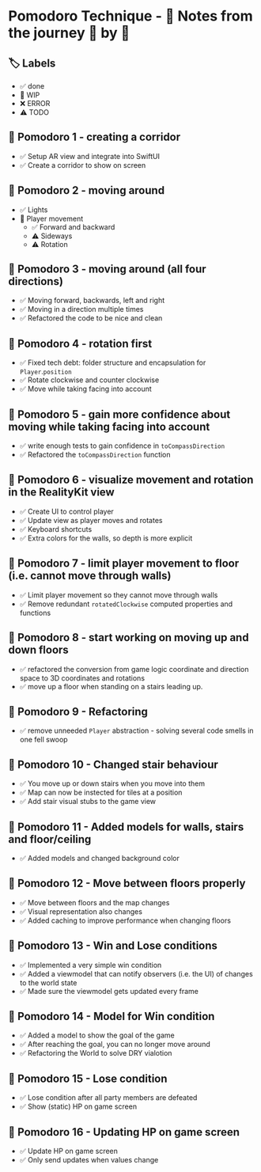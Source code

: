 # Pomodoro Technique - 📝 Notes from the journey 🍅 by 🍅

## 🏷️ Labels

- ✅ done
- 🚧 WIP
- ❌ ERROR
- ⚠️ TODO

## 🍅 Pomodoro 1 - creating a corridor
- ✅ Setup AR view and integrate into SwiftUI
- ✅ Create a corridor to show on screen

## 🍅 Pomodoro 2 - moving around
- ✅ Lights
- 🚧 Player movement
    - ✅ Forward and backward
    - ⚠️ Sideways
    - ⚠️ Rotation

## 🍅 Pomodoro 3 - moving around (all four directions)
- ✅ Moving forward, backwards, left and right
- ✅ Moving in a direction multiple times
- ✅ Refactored the code to be nice and clean

## 🍅 Pomodoro 4 - rotation first
- ✅ Fixed tech debt: folder structure and encapsulation for `Player`.`position`
- ✅ Rotate clockwise and counter clockwise
- ✅ Move while taking facing into account

## 🍅 Pomodoro 5 - gain more confidence about moving while taking facing into account
- ✅ write enough tests to gain confidence in `toCompassDirection`
- ✅ Refactored the `toCompassDirection` function

## 🍅 Pomodoro 6 - visualize movement and rotation in the RealityKit view
- ✅ Create UI to control player
- ✅ Update view as player moves and rotates
- ✅ Keyboard shortcuts
- ✅ Extra colors for the walls, so depth is more explicit

## 🍅 Pomodoro 7 - limit player movement to floor (i.e. cannot move through walls)
- ✅ Limit player movement so they cannot move through walls
- ✅ Remove redundant `rotatedClockwise` computed properties and functions

## 🍅 Pomodoro 8 - start working on moving up and down floors
- ✅ refactored the conversion from game logic coordinate and direction space to 3D coordinates and rotations
- ✅ move up a floor when standing on a stairs leading up.

## 🍅 Pomodoro 9 - Refactoring
- ✅ remove unneeded `Player` abstraction - solving several code smells in one fell swoop

## 🍅 Pomodoro 10 - Changed stair behaviour
- ✅ You move up or down stairs when you move into them
- ✅ Map can now be instected for tiles at a position
- ✅ Add stair visual stubs to the game view

## 🍅 Pomodoro 11 - Added models for walls, stairs and floor/ceiling
- ✅ Added models and changed background color

## 🍅 Pomodoro 12 - Move between floors properly
- ✅ Move between floors and the map changes
- ✅ Visual representation also changes
- ✅ Added caching to improve performance when changing floors

## 🍅 Pomodoro 13 - Win and Lose conditions
- ✅ Implemented a very simple win condition
- ✅ Added a viewmodel that can notify observers (i.e. the UI) of changes to the world state
- ✅ Made sure the viewmodel gets updated every frame

## 🍅 Pomodoro 14 - Model for Win condition
- ✅ Added a model to show the goal of the game
- ✅ After reaching the goal, you can no longer move around
- ✅ Refactoring the World to solve DRY vialotion

## 🍅 Pomodoro 15 - Lose condition
- ✅ Lose condition after all party members are defeated
- ✅ Show (static) HP on game screen

## 🍅 Pomodoro 16 - Updating HP on game screen
- ✅ Update HP on game screen
- ✅ Only send updates when values change

